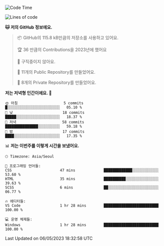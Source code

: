   <!--START_SECTION:waka-->
![Code Time](http://img.shields.io/badge/Code%20Time-17%20hrs%201%20min-blue)

![Lines of code](https://img.shields.io/badge/%EC%A0%80%EB%8A%94%20%EC%97%AC%ED%83%9C%EA%B9%8C%EC%A7%80%20-3.5%20million%20%EC%A4%84%EC%9D%98%20%EC%BD%94%EB%93%9C%EB%A5%BC%20%EC%9E%91%EC%84%B1%ED%96%88%EC%96%B4%EC%9A%94.-blue)

**🐱 저의 GitHub 정보에요.** 

> 📦 GitHub의 115.8 kB만큼의 저장소를 사용하고 있어요. 
 > 
> 🏆 36 만큼의 Contributions을 2023년에 했어요
 > 
> 🚫 구직중이지 않아요.
 > 
> 📜 11개의 Public Repository를 만들었어요. 
 > 
> 🔑 8개의 Private Repository를 만들었어요. 
 > 
**저는 저녁형 인간이에요. 🦉** 

```text
🌞 아침                     5 commits           █░░░░░░░░░░░░░░░░░░░░░░░░   05.10 % 
🌆 낮　                     18 commits          █████░░░░░░░░░░░░░░░░░░░░   18.37 % 
🌃 저녁                     58 commits          ███████████████░░░░░░░░░░   59.18 % 
🌙 밤　                     17 commits          ████░░░░░░░░░░░░░░░░░░░░░   17.35 % 
```


📊 **저는 이번주를 이렇게 시간을 보냈어요.** 

```text
🕑︎ Timezone: Asia/Seoul

💬 프로그래밍 언어들: 
CSS                      47 mins             █████████████░░░░░░░░░░░░   53.60 % 
HTML                     35 mins             ██████████░░░░░░░░░░░░░░░   39.63 % 
SCSS                     6 mins              ██░░░░░░░░░░░░░░░░░░░░░░░   06.77 % 

🔥 에디터들: 
VS Code                  1 hr 28 mins        █████████████████████████   100.00 % 

💻 운영 체제들: 
Windows                  1 hr 28 mins        █████████████████████████   100.00 % 
```


 Last Updated on 06/05/2023 18:32:58 UTC
<!--END_SECTION:waka-->
